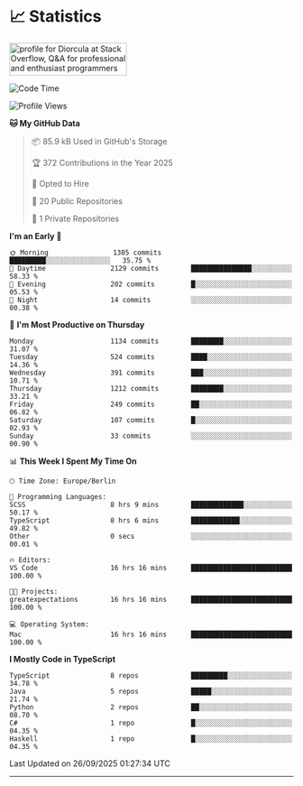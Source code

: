# 📈 Statistics
 <a href="https://stackoverflow.com/users/10433530/diorcula"><img src="https://stackoverflow.com/users/flair/10433530.png" width="208" height="58" alt="profile for Diorcula at Stack Overflow, Q&amp;A for professional and enthusiast programmers" title="profile for Diorcula at Stack Overflow, Q&amp;A for professional and enthusiast programmers"></a>
 
<!--START_SECTION:waka-->
![Code Time](http://img.shields.io/badge/Code%20Time-647%20hrs-blue)

![Profile Views](http://img.shields.io/badge/Profile%20Views-1-blue)

**🐱 My GitHub Data** 

> 📦 85.9 kB Used in GitHub's Storage 
 > 
> 🏆 372 Contributions in the Year 2025
 > 
> 💼 Opted to Hire
 > 
> 📜 20 Public Repositories 
 > 
> 🔑 1 Private Repositories 
 > 
**I'm an Early 🐤** 

```text
🌞 Morning                1305 commits        █████████░░░░░░░░░░░░░░░░   35.75 % 
🌆 Daytime                2129 commits        ███████████████░░░░░░░░░░   58.33 % 
🌃 Evening                202 commits         █░░░░░░░░░░░░░░░░░░░░░░░░   05.53 % 
🌙 Night                  14 commits          ░░░░░░░░░░░░░░░░░░░░░░░░░   00.38 % 
```
📅 **I'm Most Productive on Thursday** 

```text
Monday                   1134 commits        ████████░░░░░░░░░░░░░░░░░   31.07 % 
Tuesday                  524 commits         ████░░░░░░░░░░░░░░░░░░░░░   14.36 % 
Wednesday                391 commits         ███░░░░░░░░░░░░░░░░░░░░░░   10.71 % 
Thursday                 1212 commits        ████████░░░░░░░░░░░░░░░░░   33.21 % 
Friday                   249 commits         ██░░░░░░░░░░░░░░░░░░░░░░░   06.82 % 
Saturday                 107 commits         █░░░░░░░░░░░░░░░░░░░░░░░░   02.93 % 
Sunday                   33 commits          ░░░░░░░░░░░░░░░░░░░░░░░░░   00.90 % 
```


📊 **This Week I Spent My Time On** 

```text
🕑︎ Time Zone: Europe/Berlin

💬 Programming Languages: 
SCSS                     8 hrs 9 mins        █████████████░░░░░░░░░░░░   50.17 % 
TypeScript               8 hrs 6 mins        ████████████░░░░░░░░░░░░░   49.82 % 
Other                    0 secs              ░░░░░░░░░░░░░░░░░░░░░░░░░   00.01 % 

🔥 Editors: 
VS Code                  16 hrs 16 mins      █████████████████████████   100.00 % 

🐱‍💻 Projects: 
greatexpectations        16 hrs 16 mins      █████████████████████████   100.00 % 

💻 Operating System: 
Mac                      16 hrs 16 mins      █████████████████████████   100.00 % 
```

**I Mostly Code in TypeScript** 

```text
TypeScript               8 repos             █████████░░░░░░░░░░░░░░░░   34.78 % 
Java                     5 repos             █████░░░░░░░░░░░░░░░░░░░░   21.74 % 
Python                   2 repos             ██░░░░░░░░░░░░░░░░░░░░░░░   08.70 % 
C#                       1 repo              █░░░░░░░░░░░░░░░░░░░░░░░░   04.35 % 
Haskell                  1 repo              █░░░░░░░░░░░░░░░░░░░░░░░░   04.35 % 
```




 Last Updated on 26/09/2025 01:27:34 UTC
<!--END_SECTION:waka-->
 
---


